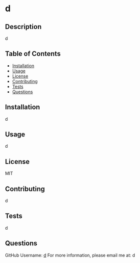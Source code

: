 # d
  
## Description
d

## Table of Contents
* [Installation](#Installation)
* [Usage](#Usage)
* [License](#License)
* [Contributing](#Contributing)
* [Tests](#Tests)
* [Questions](#Questions)

## Installation
d

## Usage
d

## License
MIT

## Contributing
d

## Tests
d

## Questions
GitHub Username: [d](https://github.com/d)
For more information, please email me at: d

